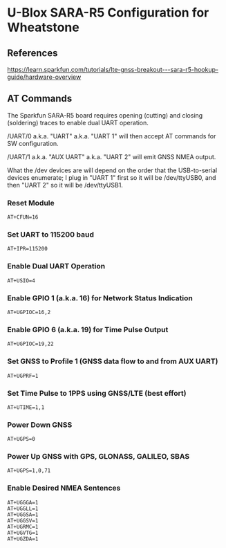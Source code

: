 # U-Blox SARA-R5 Configuration for Wheatstone

## References

<https://learn.sparkfun.com/tutorials/lte-gnss-breakout---sara-r5-hookup-guide/hardware-overview>

## AT Commands

The Sparkfun SARA-R5 board requires opening (cutting) and
closing (soldering) traces to enable dual UART operation.

/UART/0 a.k.a. "UART" a.k.a. "UART 1" will then accept AT
commands for SW configuration.

/UART/1 a.k.a. "AUX UART" a.k.a. "UART 2" will emit GNSS
NMEA output.

What the /dev devices are will depend on the order that the
USB-to-serial devices enumerate; I plug in "UART 1" first
so it will be /dev/ttyUSB0, and then "UART 2" so it will
be /dev/ttyUSB1.

### Reset Module

    AT+CFUN=16

### Set UART to 115200 baud

    AT+IPR=115200

### Enable Dual UART Operation

    AT+USIO=4

### Enable GPIO 1 (a.k.a. 16) for Network Status Indication

    AT+UGPIOC=16,2

### Enable GPIO 6 (a.k.a. 19) for Time Pulse Output

    AT+UGPIOC=19,22

### Set GNSS to Profile 1 (GNSS data flow to and from AUX UART)

    AT+UGPRF=1

### Set Time Pulse to 1PPS using GNSS/LTE (best effort)

    AT+UTIME=1,1

### Power Down GNSS

    AT+UGPS=0

### Power Up GNSS with GPS, GLONASS, GALILEO, SBAS

    AT+UGPS=1,0,71

### Enable Desired NMEA Sentences

    AT+UGGGA=1
    AT+UGGLL=1
    AT+UGGSA=1
    AT+UGGSV=1
    AT+UGRMC=1
    AT+UGVTG=1
    AT+UGZDA=1
